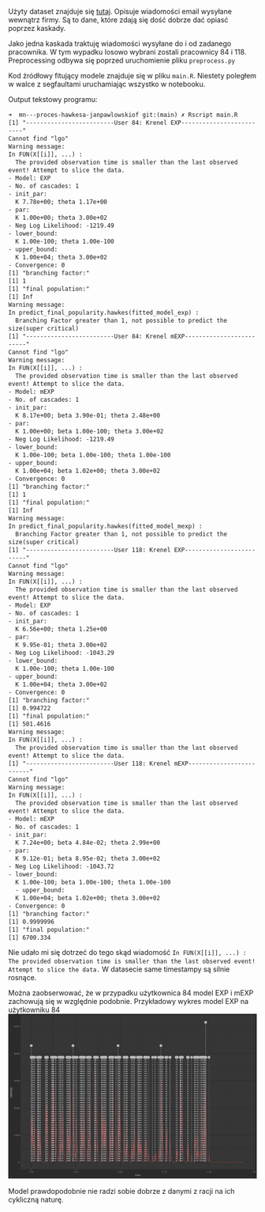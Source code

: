 Użyty dataset znajduje
się [tutaj](https://dataverse.harvard.edu/dataset.xhtml?persistentId=doi%3A10.7910%2FDVN%2F6Z3CGX).
Opisuje wiadomości email wysyłane wewnątrz firmy. Są to dane, które zdają się dość dobrze dać opiasć poprzez kaskady.

Jako jedna kaskada traktuję wiadomości wysyłane do i od zadanego pracownika.
W tym wypadku losowo wybrani zostali pracownicy 84 i 118. Preprocessing odbywa się poprzed uruchomienie
pliku `preprocess.py`

Kod źródłowy fitujący modele znajduje się w pliku `main.R`.
Niestety poległem w walce z segfaultami uruchamiając wszystko w notebooku.

Output tekstowy programu:

```
➜  mn---proces-hawkesa-janpawlowskiof git:(main) ✗ Rscript main.R
[1] "-------------------------User 84: Krenel EXP-------------------------"
Cannot find "lgo"
Warning message:
In FUN(X[[i]], ...) :
  The provided observation time is smaller than the last observed event! Attempt to slice the data.
- Model: EXP 
- No. of cascades: 1 
- init_par:
  K 7.78e+00; theta 1.17e+00
- par:
  K 1.00e+00; theta 3.00e+02
- Neg Log Likelihood: -1219.49 
- lower_bound:
  K 1.00e-100; theta 1.00e-100
- upper_bound:
  K 1.00e+04; theta 3.00e+02
- Convergence: 0 
[1] "branching factor:"
[1] 1
[1] "final population:"
[1] Inf
Warning message:
In predict_final_popularity.hawkes(fitted_model_exp) :
  Branching Factor greater than 1, not possible to predict the size(super critical)
[1] "-------------------------User 84: Krenel mEXP-------------------------"
Cannot find "lgo"
Warning message:
In FUN(X[[i]], ...) :
  The provided observation time is smaller than the last observed event! Attempt to slice the data.
- Model: mEXP 
- No. of cascades: 1 
- init_par:
  K 8.17e+00; beta 3.90e-01; theta 2.48e+00
- par:
  K 1.00e+00; beta 1.00e-100; theta 3.00e+02
- Neg Log Likelihood: -1219.49 
- lower_bound:
  K 1.00e-100; beta 1.00e-100; theta 1.00e-100
- upper_bound:
  K 1.00e+04; beta 1.02e+00; theta 3.00e+02
- Convergence: 0 
[1] "branching factor:"
[1] 1
[1] "final population:"
[1] Inf
Warning message:
In predict_final_popularity.hawkes(fitted_model_mexp) :
  Branching Factor greater than 1, not possible to predict the size(super critical)
[1] "-------------------------User 118: Krenel EXP-------------------------"
Cannot find "lgo"
Warning message:
In FUN(X[[i]], ...) :
  The provided observation time is smaller than the last observed event! Attempt to slice the data.
- Model: EXP 
- No. of cascades: 1 
- init_par:
  K 6.56e+00; theta 1.25e+00
- par:
  K 9.95e-01; theta 3.00e+02
- Neg Log Likelihood: -1043.29 
- lower_bound:
  K 1.00e-100; theta 1.00e-100
- upper_bound:
  K 1.00e+04; theta 3.00e+02
- Convergence: 0 
[1] "branching factor:"
[1] 0.994722
[1] "final population:"
[1] 501.4616
Warning message:
In FUN(X[[i]], ...) :
  The provided observation time is smaller than the last observed event! Attempt to slice the data.
[1] "-------------------------User 118: Krenel mEXP-------------------------"
Cannot find "lgo"
Warning message:
In FUN(X[[i]], ...) :
  The provided observation time is smaller than the last observed event! Attempt to slice the data.
- Model: mEXP 
- No. of cascades: 1 
- init_par:
  K 7.24e+00; beta 4.84e-02; theta 2.99e+00
- par:
  K 9.12e-01; beta 8.95e-02; theta 3.00e+02
- Neg Log Likelihood: -1043.72 
- lower_bound:
  K 1.00e-100; beta 1.00e-100; theta 1.00e-100
  - upper_bound:
  K 1.00e+04; beta 1.02e+00; theta 3.00e+02
- Convergence: 0 
[1] "branching factor:"
[1] 0.9999996
[1] "final population:"
[1] 6700.334

```

Nie udało mi się dotrzeć do tego skąd wiadomość ```In FUN(X[[i]], ...) :
The provided observation time is smaller than the last observed event! Attempt to slice the data.```
W datasecie same timestampy są silnie rosnące.

Można zaobserwować, że w przypadku użytkownica 84 model EXP i mEXP zachowują się w względnie podobnie.
Przykładowy wykres model EXP na użytkowniku 84 ![plot](plot_84_exp.png)

Model prawdopodobnie nie radzi sobie dobrze z danymi z racji na ich cykliczną naturę.
